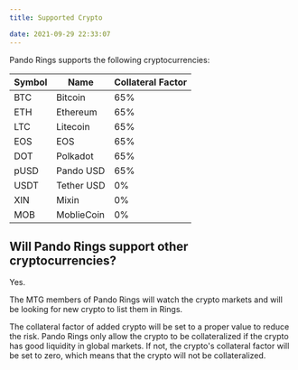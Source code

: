 ```yaml
---
title: Supported Crypto

date: 2021-09-29 22:33:07
---
```


Pando Rings supports the following cryptocurrencies:

| Symbol | Name | Collateral Factor |
| --- | --- | --- |
| BTC | Bitcoin | 65% |
| ETH | Ethereum | 65% |
| LTC | Litecoin | 65% |
| EOS | EOS | 65% |
| DOT | Polkadot | 65% |
| pUSD | Pando USD | 65% |
| USDT | Tether USD | 0% |
| XIN   | Mixin | 0% |
| MOB  | MoblieCoin | 0% |

## Will Pando Rings support other cryptocurrencies?

Yes.

The MTG members of Pando Rings will watch the crypto markets and will be looking for new crypto to list them in Rings.

The collateral factor of added crypto will be set to a proper value to reduce the risk. Pando Rings only allow the crypto to be collateralized if the crypto has good liquidity in global markets. If not, the crypto's collateral factor will be set to zero, which means that the crypto will not be collateralized.

